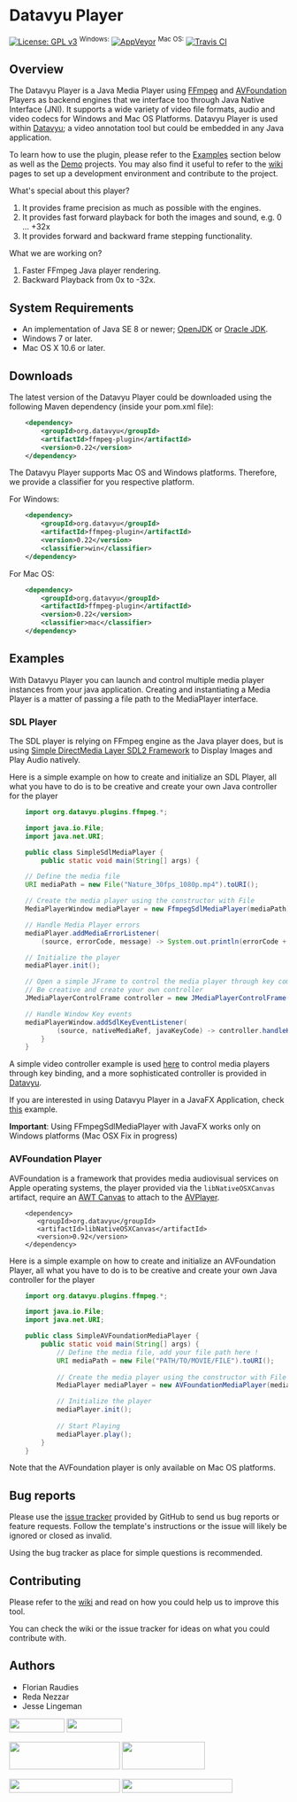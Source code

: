 # Datavyu Player
[![License: GPL v3](https://img.shields.io/badge/License-GPL%20v3-blue.svg)](https://www.gnu.org/licenses/gpl-3.0)
<sup>Windows:</sup> [![AppVeyor](https://ci.appveyor.com/api/projects/status/n59twat1udwdt7rw?svg=true)](https://ci.appveyor.com/project/TheoWolf/datavyu-ffmpegplugin)
<sup>Mac OS:</sup> [![Travis CI](https://travis-ci.com/databrary/datavyu-ffmpegplugin.svg)](https://travis-ci.com/databrary/datavyu-ffmpegplugin)

## Overview
The Datavyu Player is a Java Media Player using [FFmpeg](https://github.com/FFmpeg/FFmpeg) and [AVFoundation](https://developer.apple.com/av-foundation/) Players as backend engines that we interface too through Java Native Interface (JNI). It supports a wide variety of video file formats, audio and video codecs for Windows and Mac OS Platforms. Datavyu Player is used within [Datavyu](http://www.datavyu.org/); a video annotation tool but could be embedded in any Java application.

To learn how to use the plugin, please refer to the [Examples](##Examples) section below as well as the [Demo](demo/) projects. You may also find it useful to refer to the [wiki](https://github.com/databrary/datavyu-ffmpegplugin/wiki) pages to set up a development environment and contribute to the project.

What's special about this player?

1. It provides frame precision as much as possible with the engines.
1. It provides fast forward playback for both the images and sound, e.g. 0 ... +32x
1. It provides forward and backward frame stepping functionality.

What we are working on?

1. Faster FFmpeg Java player rendering.
1. Backward Playback from 0x to -32x.

## System Requirements

- An implementation of Java SE 8 or newer; [OpenJDK](http://openjdk.java.net/install/) or
[Oracle JDK](http://www.oracle.com/technetwork/java/javase/downloads/).
- Windows 7 or later.
- Mac OS X 10.6 or later.

## Downloads
The latest version of the Datavyu Player could be downloaded using the following Maven dependency (inside your pom.xml file):

``` xml  
    <dependency>
        <groupId>org.datavyu</groupId>
        <artifactId>ffmpeg-plugin</artifactId>
        <version>0.22</version>
    </dependency>
```

The Datavyu Player supports Mac OS and Windows platforms. Therefore, we provide a classifier for you respective platform.

For Windows:
``` xml  
    <dependency>
        <groupId>org.datavyu</groupId>
        <artifactId>ffmpeg-plugin</artifactId>
        <version>0.22</version>
        <classifier>win</classifier>
    </dependency>
```

For Mac OS:
``` xml  
    <dependency>
        <groupId>org.datavyu</groupId>
        <artifactId>ffmpeg-plugin</artifactId>
        <version>0.22</version>
        <classifier>mac</classifier>
    </dependency>
```
## Examples
With Datavyu Player you can launch and control multiple media player instances from your java application. Creating and instantiating a Media Player is a matter of passing a file path to the MediaPlayer interface.

### SDL Player
The SDL player is relying on FFmpeg engine as the Java player does, but is using [Simple DirectMedia Layer SDL2 Framework](https://www.libsdl.org/) to Display Images and Play Audio natively.

Here is a simple example on how to create and initialize an SDL Player, all what you have to do is to be creative and create your own Java controller for the player

``` java
    import org.datavyu.plugins.ffmpeg.*;

    import java.io.File;
    import java.net.URI;

    public class SimpleSdlMediaPlayer {
        public static void main(String[] args) {

    // Define the media file
    URI mediaPath = new File("Nature_30fps_1080p.mp4").toURI();

    // Create the media player using the constructor with File
    MediaPlayerWindow mediaPlayer = new FfmpegSdlMediaPlayer(mediaPath);

    // Handle Media Player errors
    mediaPlayer.addMediaErrorListener(
        (source, errorCode, message) -> System.out.println(errorCode + ": " + message));

    // Initialize the player
    mediaPlayer.init();

    // Open a simple JFrame to control the media player through key commands
    // Be creative and create your own controller
    JMediaPlayerControlFrame controller = new JMediaPlayerControlFrame(mediaPlayer);

    // Handle Window Key events
    mediaPlayerWindow.addSdlKeyEventListener(
            (source, nativeMediaRef, javaKeyCode) -> controller.handleKeyEvents(javaKeyCode));
        }
    }
```

A simple video controller example is used [here](src/main/java/org/datavyu/plugins/examples/JMediaPlayerControlFrame.java) to control media players through key binding, and a more sophisticated controller is provided in [Datavyu](https://github.com/databrary/datavyu/blob/master/src/main/java/org/datavyu/views/VideoController.java).

If you are interested in using Datavyu Player in a JavaFX Application, check [this](demo/SimpleJavaFXMediaPlayer.java) example. 

**Important**: Using FFmpegSdlMediaPlayer with JavaFX works only on Windows platforms (Mac OSX Fix in progress)

### AVFoundation Player
AVFoundation is a framework that provides media audiovisual services on Apple operating systems, the player provided via the ```libNativeOSXCanvas``` artifact, require an [AWT Canvas](https://docs.oracle.com/javase/7/docs/api/java/awt/Canvas.html) to attach to the [AVPlayer](https://developer.apple.com/documentation/avfoundation/avplayer). 

```$xml
    <dependency>
       <groupId>org.datavyu</groupId>
       <artifactId>libNativeOSXCanvas</artifactId>
       <version>0.92</version>
    </dependency>
```

Here is a simple example on how to create and initialize an AVFoundation Player, all what you have to do is to be creative and create your own Java controller for the player

``` java
    import org.datavyu.plugins.ffmpeg.*;

    import java.io.File;
    import java.net.URI;

    public class SimpleAVFoundationMediaPlayer {
        public static void main(String[] args) {
            // Define the media file, add your file path here !
            URI mediaPath = new File("PATH/TO/MOVIE/FILE").toURI();
          
            // Create the media player using the constructor with File
            MediaPlayer mediaPlayer = new AVFoundationMediaPlayer(mediaPath, new JDialog());

            // Initialize the player
            mediaPlayer.init();
        
            // Start Playing
            mediaPlayer.play();
        }
    }
```
Note that the AVFoundation player is only available on Mac OS platforms.

## Bug reports
Please use the [issue tracker](https://github.com/databrary/datavyu-ffmpegplugin/issues) provided by GitHub to send us bug reports or feature requests. Follow the template's instructions or the issue will likely be ignored or closed as invalid.

Using the bug tracker as place for simple questions is recommended.

## Contributing
Please refer to the [wiki](https://github.com/databrary/datavyu-ffmpegplugin/wiki) and read on how you could help us to
improve this tool.

You can check the wiki or the issue tracker for ideas on what you could contribute with.

## Authors
* Florian Raudies
* Reda Nezzar
* Jesse Lingeman

[<img src="http://datavyu.org/theme/img/logo/datavyu.png" width="100" height="25">](https://www.datavyu.org/)
[<img src="http://www.datavyu.org/theme/img/logo/databrary-nav.png" width="100" height="25">](https://www.databrary.org/)

[<img src="https://nyu.databrary.org/web/images/grants/nyu.jpg" width="200" height="50">](https://www.nyu.edu/)
[<img src="https://nyu.databrary.org/web/images/grants/pennstate.png" width="150" height="50">](http://www.psu.edu/)

[<img src="https://nyu.databrary.org/web/images/grants/nsf2.png" width="200" height="25">](http://www.nsf.gov/awardsearch/showAward?AWD_ID=1238599&HistoricalAwards=false)
[<img src="https://nyu.databrary.org/web/images/grants/nichd.png" width="200" height="25">](http://projectreporter.nih.gov/project_info_description.cfm?aid=8531595&icde=15908155&ddparam=&ddvalue=&ddsub=&cr=1&csb=default&cs=ASC)
